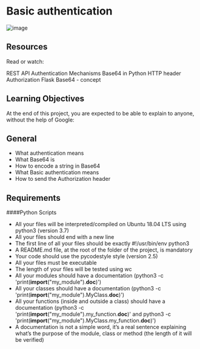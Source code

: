 # Basic authentication

![image](https://github.com/AAndrews-1982/atlas-web_back_end/assets/116847683/3803e335-2216-4f09-ae3b-5f7d603b5583)

## Resources
Read or watch:

REST API Authentication Mechanisms
Base64 in Python
HTTP header Authorization
Flask
Base64 - concept

## Learning Objectives

At the end of this project, you are expected to be able to explain to anyone, without the help of Google:

## General
- What authentication means
- What Base64 is
- How to encode a string in Base64
- What Basic authentication means
- How to send the Authorization header

## Requirements

####Python Scripts

- All your files will be interpreted/compiled on Ubuntu 18.04 LTS using python3 (version 3.7)
- All your files should end with a new line
- The first line of all your files should be exactly #!/usr/bin/env python3
- A README.md file, at the root of the folder of the project, is mandatory
- Your code should use the pycodestyle style (version 2.5)
- All your files must be executable
- The length of your files will be tested using wc
- All your modules should have a documentation (python3 -c 'print(__import__("my_module").__doc__)')
- All your classes should have a documentation (python3 -c 'print(__import__("my_module").MyClass.__doc__)')
- All your functions (inside and outside a class) should have a documentation (python3 -c 'print(__import__("my_module").my_function.__doc__)' and python3 -c 'print(__import__("my_module").MyClass.my_function.__doc__)')
- A documentation is not a simple word, it’s a real sentence explaining what’s the purpose of the module, class or method (the length of it will be verified)
